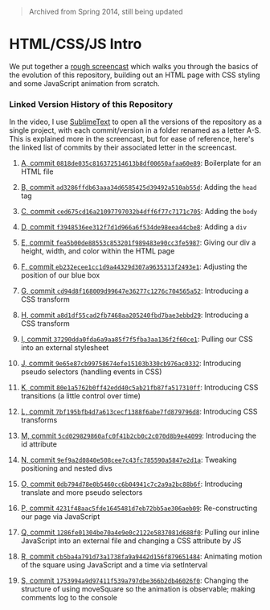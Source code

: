 > Archived from Spring 2014, still being updated

HTML/CSS/JS Intro
=====================

We put together a [rough screencast](https://www.youtube.com/watch?v=AS9Tr4gNCP0) which walks you through the basics of the evolution of this repository, building out an HTML page with CSS styling and some JavaScript animation from scratch.


### Linked Version History of this Repository

In the video, I use [SublimeText](http://www.sublimetext.com/) to open all the versions of the repository as a single project, with each commit/version in a folder renamed as a letter A-S.  This is explained more in the screencast, but for ease of reference, here's the linked list of commits by their associated letter in the screencast.

1. [A, commit `0818de035c816372514613b8df00650afaa60e89`](https://github.com/DGMD-E-15/HTML-CSS-JS-Hangout-1/tree/0818de035c816372514613b8df00650afaa60e89): Boilerplate for an HTML file

2. [B, commit `ad3286ffdb63aaa34d6585425d39492a510ab55d`](https://github.com/DGMD-E-15/HTML-CSS-JS-Hangout-1/tree/ad3286ffdb63aaa34d6585425d39492a510ab55d): Adding the `head` tag

3. [C, commit `ced675cd16a21097797032b4dff6f77c7171c705`](https://github.com/DGMD-E-15/HTML-CSS-JS-Hangout-1/tree/ced675cd16a21097797032b4dff6f77c7171c705): Adding the `body`

4. [D, commit `f3948536ee312f7d1d966a6f534de98eea44cbe8`](https://github.com/DGMD-E-15/HTML-CSS-JS-Hangout-1/tree/f3948536ee312f7d1d966a6f534de98eea44cbe8): Adding a `div`

5. [E, commit `fea5b00de88553c853201f989483e90cc3fe5987`](https://github.com/DGMD-E-15/HTML-CSS-JS-Hangout-1/tree/fea5b00de88553c853201f989483e90cc3fe5987): Giving our div a height, width, and color within the HTML page

6. [F, commit `eb232ecee1cc1d9a44329d307a9635313f2493e1`](https://github.com/DGMD-E-15/HTML-CSS-JS-Hangout-1/tree/eb232ecee1cc1d9a44329d307a9635313f2493e1): Adjusting the position of our blue box

7. [G, commit `cd94d8f168009d99647e36277c1276c704565a52`](https://github.com/DGMD-E-15/HTML-CSS-JS-Hangout-1/tree/cd94d8f168009d99647e36277c1276c704565a52): Introducing a CSS transform

8. [H, commit `a8d1df55cad2fb7468aa205240fbd7bae3ebbd29`](https://github.com/DGMD-E-15/HTML-CSS-JS-Hangout-1/tree/a8d1df55cad2fb7468aa205240fbd7bae3ebbd29): Introducing a CSS transform

9. [I, commit `37290dda0fda6a9aa85f7f5fba3aa136f2f60ce1`](https://github.com/DGMD-E-15/HTML-CSS-JS-Hangout-1/tree/37290dda0fda6a9aa85f7f5fba3aa136f2f60ce1): Pulling our CSS into an external stylesheet

10. [J, commit `9e65e87cb99758674efe15103b330cb976ac0332`](https://github.com/DGMD-E-15/HTML-CSS-JS-Hangout-1/tree/9e65e87cb99758674efe15103b330cb976ac0332): Introducing pseudo selectors (handling events in CSS)

11. [K, commit `80e1a5762b0ff42edd40c5ab21fb87fa517310ff`](https://github.com/DGMD-E-15/HTML-CSS-JS-Hangout-1/tree/80e1a5762b0ff42edd40c5ab21fb87fa517310ff): Introducing CSS transitions (a little control over time)

12. [L, commit `7bf195bfb4d7a613cecf1388f6abe7fd879796d8`](https://github.com/DGMD-E-15/HTML-CSS-JS-Hangout-1/tree/7bf195bfb4d7a613cecf1388f6abe7fd879796d8): Introducing CSS transforms

13. [M, commit `5cd029829860afc0f41b2cb0c2c070d8b9e44099`](https://github.com/DGMD-E-15/HTML-CSS-JS-Hangout-1/tree/5cd029829860afc0f41b2cb0c2c070d8b9e44099): Introducing the id attribute

14. [N, commit `9ef9a2d0840e508cee7c43fc785590a5847e2d1a`](https://github.com/DGMD-E-15/HTML-CSS-JS-Hangout-1/tree/9ef9a2d0840e508cee7c43fc785590a5847e2d1a): Tweaking positioning and nested divs

15. [O, commit `0db794d78e0b5460cc6b04941c7c2a9a2bc88b6f`](https://github.com/DGMD-E-15/HTML-CSS-JS-Hangout-1/tree/0db794d78e0b5460cc6b04941c7c2a9a2bc88b6f): Introducing translate and more pseudo selectors

16. [P, commit `4231f48aac5fde1645481d7eb72bb5ae306aeb09`](https://github.com/DGMD-E-15/HTML-CSS-JS-Hangout-1/tree/4231f48aac5fde1645481d7eb72bb5ae306aeb09): Re-constructing our page via JavaScript

17. [Q, commit `1286fe01304be70a4e9e0c2122e5837081d688f0`](https://github.com/DGMD-E-15/HTML-CSS-JS-Hangout-1/tree/1286fe01304be70a4e9e0c2122e5837081d688f0): Pulling our inline JavaScript into an external file and changing a CSS attribute by JS

18. [R, commit `cb5ba4a791d73a1738fa9a9442d156f879651484`](https://github.com/DGMD-E-15/HTML-CSS-JS-Hangout-1/tree/cb5ba4a791d73a1738fa9a9442d156f879651484): Animating motion of the square using JavaScript and a time via setInterval

19. [S, commit `1753994a9d97411f539a797dbe366b2db46026f0`](https://github.com/DGMD-E-15/HTML-CSS-JS-Hangout-1/tree/1753994a9d97411f539a797dbe366b2db46026f0): Changing the structure of using moveSquare so the animation is observable; making comments log to the console
